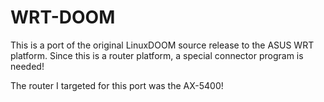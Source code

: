 # WRT-DOOM

This is a port of the original LinuxDOOM source release to the ASUS WRT platform. Since this is a router platform, a special connector program is needed!

The router I targeted for this port was the AX-5400!
